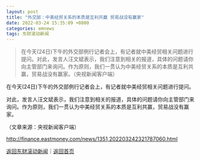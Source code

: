 ```yaml
---
layout: post
title: "外交部：中美经贸关系的本质是互利共赢 贸易战没有赢家"
date: 2022-03-24 15:35:09 +0800
categories: emnews
tags: 东财滚动新闻
---
```

> 在今天(24日)下午的外交部例行记者会上，有记者就中美经贸相关问题进行提问。对此，发言人汪文斌表示，我们注意到相关的报道，具体的问题请你向主管部门来询问。作为原则，我们一贯认为中美经贸关系的本质是互利共赢，贸易战没有赢家。（央视新闻客户端）

<p>在今天(24日)下午的外交部例行记者会上，有记者就中美经贸相关问题进行提问。</p><p>对此，发言人汪文斌表示，我们注意到相关的报道，具体的问题请你向主管部门来询问。作为原则，我们一贯认为中美经贸关系的本质是互利共赢，贸易战没有赢家。</p><p class="em_media">（文章来源：央视新闻客户端）</p>

<http://finance.eastmoney.com/news/1351,202203242321787060.html>

[返回东财滚动新闻](//finews.withounder.com/emnews/)｜[返回首页](//finews.withounder.com/)